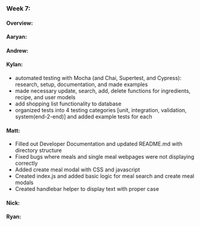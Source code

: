 ### Week 7:
#### Overview:


#### Aaryan:

#### Andrew:

#### Kylan:
- automated testing with Mocha (and Chai, Supertest, and Cypress): research, setup, documentation, and made examples  
- made necessary update, search, add, delete functions for ingredients, recipe, and user models  
- add shopping list functionality to database  
- organized tests into 4 testing categories [unit, integration, validation, system(end-2-end)] and added example tests for each  

#### Matt:
- Filled out Developer Documentation and updated README.md with directory structure
- Fixed bugs where meals and single meal webpages were not displaying correctly
- Added create meal modal with CSS and javascript
- Created index.js and added basic logic for meal search and create meal modals
- Created handlebar helper to display text with proper case

#### Nick:

#### Ryan:
